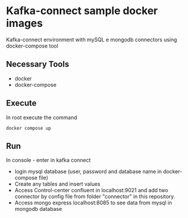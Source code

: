 # Kafka-connect sample docker images

Kafka-connect environment with mySQL e mongodb connectors using docker-compose tool

## Necessary Tools
* docker
* docker-compose

## Execute

In root execute the command

```shell
docker compose up
```

## Run

In console - enter in kafka connect
- login mysql database (user, password and database name in docker-compose file)
- Create any tables and insert values
- Access Control-center confluent in localhost:9021 and add two connector by config file from folder "connector" in this repository.
- Access mongo express localhost:8085 to see data from mysql in mongodb database